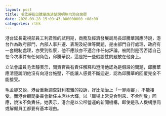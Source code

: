 ```yaml
---
layout: post
title: 毛孟靜指邱騰華應清楚說明無向港台施壓
date: 2020-09-28 15:09:43.000000000 +08:00
categories: rthk
---
```


港台延長電視部員工利君雅的試用期，商務及經濟發展局局長邱騰華回應時說，港台作為政府部門，內部人事升遷、表現及紀律等問題，是由部門自行處理，政府有一套機制處理，亦受到監察，他不應該亦不適合作任何評論。被問到是否否認自己在今次事件有任何角色，邱騰華說，這是把一些假設性問題放在他身上。

立法會議員毛孟靜表示，問責官員有責任解釋和澄清他認為是假設的問題，邱騰華應清楚說明他沒有向港台施壓，不能讓人感覺不斷迴避，認為邱騰華的回覆完全不能接受。

毛孟靜又說，港台重新調查對利君雅的投訴，好比法治上「一罪兩審」，不能接受。而港台顧問委員會新任主席林大輝，以「職場上常見合則來、不合則散」回應，說法不負責任。她表示，港台是以公帑營運的新聞機構，即使是私人機構懲罰或解僱員工都要有基本理由。
